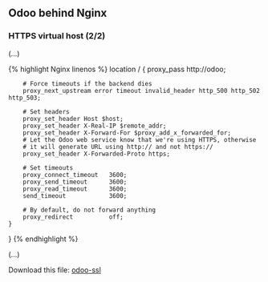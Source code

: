 ## Odoo behind Nginx

### HTTPS virtual host (2/2)

(...)

{% highlight Nginx linenos %}
    location / {
        proxy_pass              http://odoo;

        # Force timeouts if the backend dies
        proxy_next_upstream error timeout invalid_header http_500 http_502 http_503;

        # Set headers
        proxy_set_header Host $host;
        proxy_set_header X-Real-IP $remote_addr;
        proxy_set_header X-Forward-For $proxy_add_x_forwarded_for;
        # Let the Odoo web service know that we're using HTTPS, otherwise
        # it will generate URL using http:// and not https://
        proxy_set_header X-Forwarded-Proto https;

        # Set timeouts
        proxy_connect_timeout   3600;
        proxy_send_timeout      3600;
        proxy_read_timeout      3600;
        send_timeout            3600;

        # By default, do not forward anything
        proxy_redirect          off;
    }
}
{% endhighlight %}

(...)

Download this file: [odoo-ssl](files/nginx/odoo-ssl)

